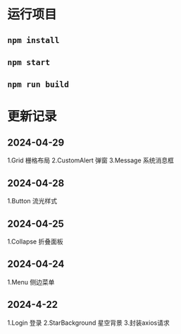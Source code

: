 # 运行项目

## `npm install`

## `npm start`

## `npm run build`

# 更新记录

## 2024-04-29
1.Grid 栅格布局
2.CustomAlert 弹窗
3.Message 系统消息框

## 2024-04-28
1.Button 流光样式

## 2024-04-25
1.Collapse 折叠面板

## 2024-04-24
1.Menu 侧边菜单

## 2024-4-22
1.Login 登录
2.StarBackground 星空背景
3.封装axios请求


